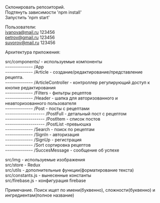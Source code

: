 Склонировать репозиторий.  
Подтянуть зависимости 'npm install'  
Запустить 'npm start'  

Пользователи:  
ivanova@mail.ru   123456  
petrov@gmail.ru   123456  
suvorov@mail.ru   123456  


Архитектура приложения:  

src/components/ - используемые компоненты  
-------------- /App  
-------------- /Article - создание/редактирование/представление рецепта.   
-------------- /ArticleController - контроллер регулирующий доступ к кнопке редактирования  
-------------- /Filters - фильтры рецептов  
-------------- /Header - шапка для авторизованного и неавторизованного пользователя  
-------------- /Post - посты с рецептами   
-------------------- /PostFull - детальный пост с рецептом  
-------------------- /PostItem - список постов  
-------------------- /PostList -превьюшка  
-------------- /Search - поиск по рецептам  
-------------- /SignIn - авторизация  
-------------- /SignUp - регистрация  
-------------- /Sort сортировка рецептов  
-------------- /SuccesMessage - сообщение об успехе   

src/img - используемые изображения  
src/store - Redux  
src/utils - дополнительные функции(форматирование текста)  
src/constants.js - вынесенные константы  
src/firebase.js - конфигурация firebase  

Примечание. Поиск ищет по имени(буквенно), сложности(буквенно) и ингредиентам(полное название)  